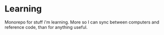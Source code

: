# Learning

Monorepo for stuff i'm learning. More so I can sync between computers 
and reference code, than for anything useful.

 

